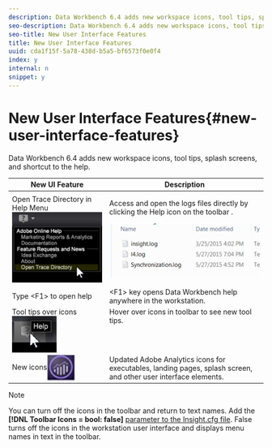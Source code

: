```yaml
---
description: Data Workbench 6.4 adds new workspace icons, tool tips, splash screens, and <F1> shortcut to the help.
seo-description: Data Workbench 6.4 adds new workspace icons, tool tips, splash screens, and <F1> shortcut to the help.
seo-title: New User Interface Features
title: New User Interface Features
uuid: cda1f15f-5a78-438d-b5a5-bf6573f0e0f4
index: y
internal: n
snippet: y
---
```


# New User Interface Features{#new-user-interface-features}

Data Workbench 6.4 adds new workspace icons, tool tips, splash screens, and <F1> shortcut to the help.

<table id="table_106EE08B339548A6A8762F0D53BF5C22"> 
 <thead> 
  <tr> 
   <th colname="col1" valign="middle" align="center" class="entry"> New UI Feature </th> 
   <th colname="col2" valign="middle" align="center" class="entry"> Description </th> 
  </tr>
 </thead>
 <tbody> 
  <tr> 
   <td colname="col1" valign="middle" align="left">Open Trace Directory in Help Menu<img placement="break" align="center" id="image_B37C62D07B1D4CE8A6C93C3F74CCBCB3" src="assets/6_4_trace_dir.png" /> </td> 
   <td colname="col2" valign="top"> <p>Access and open the logs files directly by clicking the Help icon on the toolbar . </p> <p style="text-align: center;"><img placement="break" align="center" id="image_91F184A832D243038E3287D5DD9F6066" src="assets/6_4_trace_log_files.png" /> </p> </td> 
  </tr> 
  <tr> 
   <td colname="col1" valign="middle" align="left"> Type &lt;F1&gt; to open help </td> 
   <td colname="col2" valign="top"> &lt;F1&gt; key opens Data Workbench help anywhere in the workstation. </td> 
  </tr> 
  <tr> 
   <td colname="col1" valign="middle" align="left">Tool tips over icons<img placement="break" align="center" id="image_AE255518C9324EDB8199688A636E5665" src="assets/6_4_tooltips.png" /> </td> 
   <td colname="col2" valign="top"> Hover over icons in toolbar to see new tool tips. </td> 
  </tr> 
  <tr> 
   <td colname="col1" valign="top" align="left">New icons<img placement="break" align="center" id="image_3D705ED5E8224A6E8A41AAC8A9A88D9C" src="assets/6_4_exe_icon.png" /> </td> 
   <td colname="col2" valign="top"> Updated Adobe Analytics icons for executables, landing pages, splash screen, and other user interface elements. </td> 
  </tr> 
 </tbody> 
</table>

<a id="section_423A8B42FB264CA6AE67AAAE451D31AE"></a>

>[!NOTE]
>
>You can turn off the icons in the toolbar and return to text names. Add the **[!DNL Toolbar Icons = bool: false]** [parameter to the Insight.cfg file](https://marketing.adobe.com/resources/help/en_US/insight/client/?f=c_insght_config_param). False turns off the icons in the workstation user interface and displays menu names in text in the toolbar.

